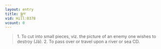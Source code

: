 ```yaml
---
layout: entry
title: སྒྲལ་
vid: Hill:0378
vcount: 0
---
```

> 1\. To cut into small pieces, viz\. the picture of an enemy one wishes to destroy (Jä)\. 2\. To pass over or travel upon a river or sea CD\.


